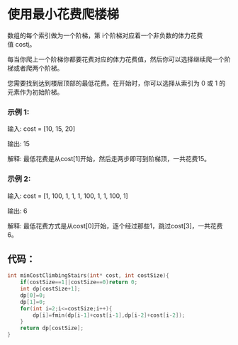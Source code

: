 # 使用最小花费爬楼梯
数组的每个索引做为一个阶梯，第 i个阶梯对应着一个非负数的体力花费值 cost[i](索引从0开始)。

每当你爬上一个阶梯你都要花费对应的体力花费值，然后你可以选择继续爬一个阶梯或者爬两个阶梯。

您需要找到达到楼层顶部的最低花费。在开始时，你可以选择从索引为 0 或 1 的元素作为初始阶梯。
### 示例 1:
输入: cost = [10, 15, 20]

输出: 15

解释: 最低花费是从cost[1]开始，然后走两步即可到阶梯顶，一共花费15。
### 示例 2:

输入: cost = [1, 100, 1, 1, 1, 100, 1, 1, 100, 1]

输出: 6

解释: 最低花费方式是从cost[0]开始，逐个经过那些1，跳过cost[3]，一共花费6。
## 代码：
```c
int minCostClimbingStairs(int* cost, int costSize){
    if(costSize==1||costSize==0)return 0;
    int dp[costSize+1];
    dp[0]=0;
    dp[1]=0;
    for(int i=2;i<=costSize;i++){
        dp[i]=fmin(dp[i-1]+cost[i-1],dp[i-2]+cost[i-2]);
    }
    return dp[costSize];
}
```
